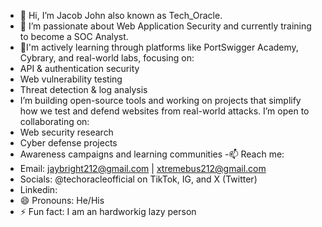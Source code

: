 - 👋 Hi, I’m Jacob John also known as Tech_Oracle.
- 👀 I’m passionate about Web Application Security and currently training to become a SOC Analyst.
- 🌱I'm actively learning through platforms like PortSwigger Academy, Cybrary, and real-world labs, focusing on:
- API & authentication security
- Web vulnerability testing
- Threat detection & log analysis
- I’m building open-source tools and working on projects that simplify how we test and defend websites from real-world attacks.
 I’m open to collaborating on:
- Web security research
- Cyber defense projects
- Awareness campaigns and learning communities
-📫 Reach me:
- Email: jaybright212@gmail.com | xtremebus212@gmail.com
- Socials: @techoracleofficial on TikTok, IG, and X (Twitter)
- Linkedin:  
- 😄 Pronouns: He/His
- ⚡ Fun fact: I am an hardworkig lazy person 

<!---
Theoracle07/Theoracle07 is a ✨ special ✨ repository because its `README.md` (this file) appears on your GitHub profile.
You can click the Preview link to take a look at your changes.
--->
